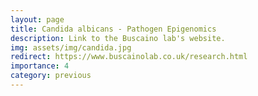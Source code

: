 ```yaml
---
layout: page
title: Candida albicans - Pathogen Epigenomics
description: Link to the Buscaino lab's website.
img: assets/img/candida.jpg
redirect: https://www.buscainolab.co.uk/research.html
importance: 4
category: previous
---
```

